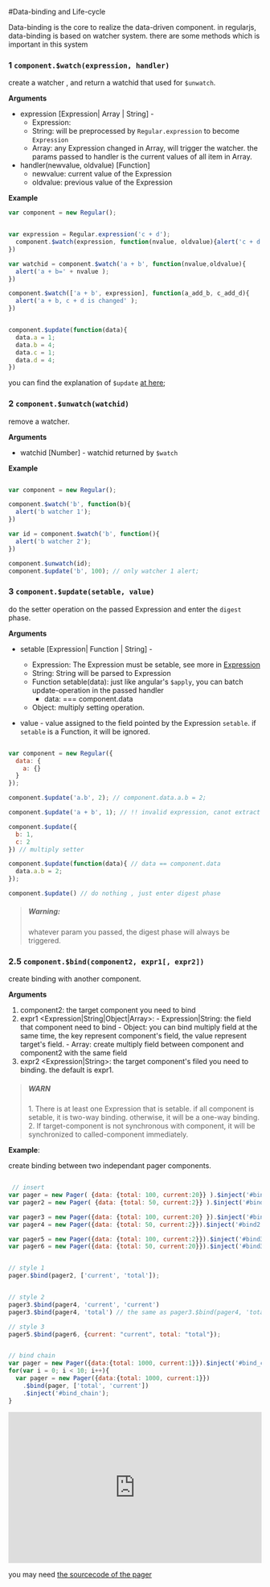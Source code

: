 #Data-binding and Life-cycle

Data-binding is the core to realize the data-driven component. in regularjs, data-binding is based on watcher system. there are some methods which is important in this system

<a name="watch"></a>
### 1 `component.$watch(expression, handler)`

create a watcher , and return a watchid that used for `$unwatch`.


__Arguments__

  * expression [Expression| Array | String] - 
    - Expression: 
    - String: will be preprocessed by `Regular.expression` to become `Expression`
    - Array: any Expression changed in Array, will trigger the watcher. the params passed to handler is the current values of all item in Array.
  * handler(newvalue, oldvalue) [Function]
    - newvalue:  current value of the Expression
    - oldvalue:  previous value of the Expression



__Example__

```javascript
var component = new Regular();


var expression = Regular.expression('c + d');
  component.$watch(expression, function(nvalue, oldvalue){alert('c + d is changed to' + nvalue );
})

var watchid = component.$watch('a + b', function(nvalue,oldvalue){
  alert('a + b=' + nvalue );
})

component.$watch(['a + b', expression], function(a_add_b, c_add_d){
  alert('a + b, c + d is changed' );
})


component.$update(function(data){
  data.a = 1;
  data.b = 4;
  data.c = 1;
  data.d = 4;
})

```


you can find the explanation of `$update` [at here](#update);



<a name="unwatch"></a>
### 2 `component.$unwatch(watchid)`

remove a watcher.

__Arguments__

  * watchid [Number] - watchid returned by `$watch`


__Example__


```javascript

var component = new Regular();

component.$watch('b', function(b){
  alert('b watcher 1');
})

var id = component.$watch('b', function(){
  alert('b watcher 2');
})

component.$unwatch(id);
component.$update('b', 100); // only watcher 1 alert;

```


<a name="update"></a>
### 3 `component.$update(setable, value)`

do the setter operation on the passed Expression and enter the `digest` phase.

__Arguments__

  * setable [Expression| Function | String] - 
    - Expression: The Expression must be setable, see more in [Expression](../syntax/expression.md)
    - String: String will be parsed to Expression
    - Function setable(data): just like angular's `$apply`, you can batch update-operation in the passed handler
      - data: === component.data
    - Object: multiply setting operation.

  * value - value assigned to the field pointed by the Expression `setable`. if `setable` is a Function, it will be ignored.

```javascript

var component = new Regular({
  data: {
    a: {}
  }
});

component.$update('a.b', 2); // component.data.a.b = 2;

component.$update('a + b', 1); // !! invalid expression, canot extract set function

component.$update({
  b: 1,
  c: 2
}) // multiply setter

component.$update(function(data){ // data == component.data
  data.a.b = 2;
});

component.$update() // do nothing , just enter digest phase

```

> <h5>Warning: </h5>
> whatever param you passed, the digest phase will always be triggered.

<a name="bind"></a>
### 2.5 `component.$bind(component2, expr1[, expr2])`

create binding with another component. 

__Arguments__
  1. component2<Regular>: the target component you need to bind
  2. expr1 <Expression|String|Object|Array>: 
    - Expression|String: the field that component need to bind
    - Object: you can bind multiply field at the same time, the key represent component's field, the value represent target's field.
    - Array: create multiply field between component and component2 with the same field
  3. expr2 <Expression|String>: the target component's  filed you need to binding. the default is expr1.

> <h5>WARN</h5>
> 1. There is at least one Expression that is setable. if all component is setable, it is two-way binding. otherwise, it will be a one-way binding.
> 2. If target-component is not synchronous with component, it will be synchronized to called-component immediately.


__Example__: 

create binding between two independant pager components.

```javascript

 // insert
var pager = new Pager( {data: {total: 100, current:20}} ).$inject('#bind1');
var pager2 = new Pager( {data: {total: 50, current:2}} ).$inject('#bind1');

var pager3 = new Pager({data: {total: 100, current:20} }).$inject('#bind2');
var pager4 = new Pager({data: {total: 50, current:2}}).$inject('#bind2');

var pager5 = new Pager({data: {total: 100, current:2}}).$inject('#bind3');
var pager6 = new Pager({data: {total: 50, current:20}}).$inject('#bind3');


// style 1
pager.$bind(pager2, ['current', 'total']);


// style 2
pager3.$bind(pager4, 'current', 'current')
pager3.$bind(pager4, 'total') // the same as pager3.$bind(pager4, 'total', 'total')

// style 3
pager5.$bind(pager6, {current: "current", total: "total"});


// bind chain
var pager = new Pager({data:{total: 1000, current:1}}).$inject('#bind_chain');
for(var i = 0; i < 10; i++){
  var pager = new Pager({data:{total: 1000, current:1}})
    .$bind(pager, ['total', 'current'])
    .$inject('#bind_chain');
}

```

<iframe width="100%" height="300" src="http://jsfiddle.net/leeluolee/7wgUf/embedded/result,js,html,resources" allowfullscreen="allowfullscreen" frameborder="0"></iframe>

you may need [the sourcecode of  the pager ](https://rawgit.com/regularjs/regular/master/example/pager/pager.js)






